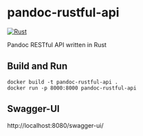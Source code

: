 # pandoc-rustful-api

[![Rust](https://github.com/friessec/pandoc-rustful-api/actions/workflows/rust.yml/badge.svg)](https://github.com/friessec/pandoc-rustful-api/actions/workflows/rust.yml)


Pandoc RESTful API written in Rust

## Build and Run

```shell
docker build -t pandoc-rustful-api .
docker run -p 8000:8000 pandoc-rustful-api
```


## Swagger-UI

http://localhost:8080/swagger-ui/
